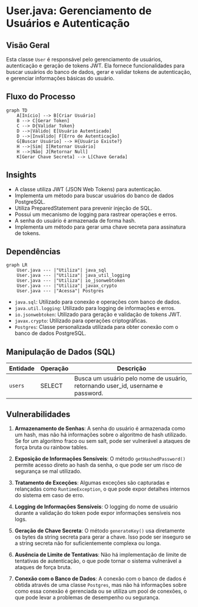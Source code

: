 # User.java: Gerenciamento de Usuários e Autenticação

## Visão Geral

Esta classe `User` é responsável pelo gerenciamento de usuários, autenticação e geração de tokens JWT. Ela fornece funcionalidades para buscar usuários do banco de dados, gerar e validar tokens de autenticação, e gerenciar informações básicas do usuário.

## Fluxo do Processo

```mermaid
graph TD
    A[Início] --> B[Criar Usuário]
    B --> C[Gerar Token]
    C --> D{Validar Token}
    D -->|Válido| E[Usuário Autenticado]
    D -->|Inválido| F[Erro de Autenticação]
    G[Buscar Usuário] --> H{Usuário Existe?}
    H -->|Sim| I[Retornar Usuário]
    H -->|Não| J[Retornar Null]
    K[Gerar Chave Secreta] --> L[Chave Gerada]
```

## Insights

- A classe utiliza JWT (JSON Web Tokens) para autenticação.
- Implementa um método para buscar usuários do banco de dados PostgreSQL.
- Utiliza PreparedStatement para prevenir injeção de SQL.
- Possui um mecanismo de logging para rastrear operações e erros.
- A senha do usuário é armazenada de forma hash.
- Implementa um método para gerar uma chave secreta para assinatura de tokens.

## Dependências

```mermaid
graph LR
    User.java --- |"Utiliza"| java_sql
    User.java --- |"Utiliza"| java_util_logging
    User.java --- |"Utiliza"| io_jsonwebtoken
    User.java --- |"Utiliza"| javax_crypto
    User.java --- |"Acessa"| Postgres
```

- `java.sql`: Utilizado para conexão e operações com banco de dados.
- `java.util.logging`: Utilizado para logging de informações e erros.
- `io.jsonwebtoken`: Utilizado para geração e validação de tokens JWT.
- `javax.crypto`: Utilizado para operações criptográficas.
- `Postgres`: Classe personalizada utilizada para obter conexão com o banco de dados PostgreSQL.

## Manipulação de Dados (SQL)

| Entidade | Operação | Descrição |
|----------|----------|-----------|
| `users`  | SELECT   | Busca um usuário pelo nome de usuário, retornando user_id, username e password. |

## Vulnerabilidades

1. **Armazenamento de Senhas**: A senha do usuário é armazenada como um hash, mas não há informações sobre o algoritmo de hash utilizado. Se for um algoritmo fraco ou sem salt, pode ser vulnerável a ataques de força bruta ou rainbow tables.

2. **Exposição de Informações Sensíveis**: O método `getHashedPassword()` permite acesso direto ao hash da senha, o que pode ser um risco de segurança se mal utilizado.

3. **Tratamento de Exceções**: Algumas exceções são capturadas e relançadas como `RuntimeException`, o que pode expor detalhes internos do sistema em caso de erro.

4. **Logging de Informações Sensíveis**: O logging do nome de usuário durante a validação do token pode expor informações sensíveis nos logs.

5. **Geração de Chave Secreta**: O método `generateKey()` usa diretamente os bytes da string secreta para gerar a chave. Isso pode ser inseguro se a string secreta não for suficientemente complexa ou longa.

6. **Ausência de Limite de Tentativas**: Não há implementação de limite de tentativas de autenticação, o que pode tornar o sistema vulnerável a ataques de força bruta.

7. **Conexão com o Banco de Dados**: A conexão com o banco de dados é obtida através de uma classe `Postgres`, mas não há informações sobre como essa conexão é gerenciada ou se utiliza um pool de conexões, o que pode levar a problemas de desempenho ou segurança.
